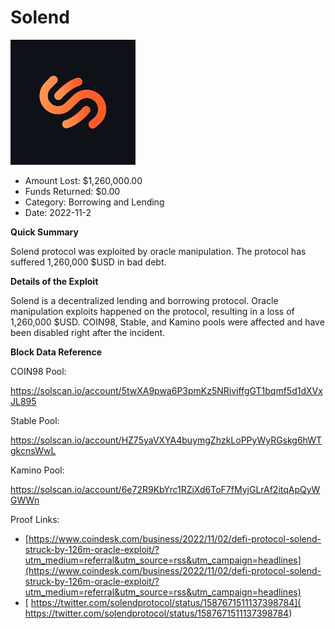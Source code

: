 # Solend
![Solend](/rektimages/Solend-2.png)
- Amount Lost: $1,260,000.00
- Funds Returned: $0.00
- Category: Borrowing and Lending
- Date: 2022-11-2

**Quick Summary**

Solend protocol was exploited by oracle manipulation. The protocol has suffered 1,260,000 $USD in bad debt.

  


 **Details of the Exploit**

Solend is a decentralized lending and borrowing protocol. Oracle manipulation exploits happened on the protocol, resulting in a loss of 1,260,000 $USD. COIN98, Stable, and Kamino pools were affected and have been disabled right after the incident.

  


 **Block Data Reference**

COIN98 Pool:

https://solscan.io/account/5twXA9pwa6P3pmKz5NRiviffgGT1bqmf5d1dXVxJL895

  


Stable Pool:

https://solscan.io/account/HZ75yaVXYA4buymgZhzkLoPPyWyRGskg6hWTgkcnsWwL

  


Kamino Pool:

https://solscan.io/account/6e72R9KbYrc1RZiXd6ToF7fMyjGLrAf2itqApQyWGWWn


Proof Links:
- [https://www.coindesk.com/business/2022/11/02/defi-protocol-solend-struck-by-126m-oracle-exploit/?utm_medium=referral&utm_source=rss&utm_campaign=headlines](https://www.coindesk.com/business/2022/11/02/defi-protocol-solend-struck-by-126m-oracle-exploit/?utm_medium=referral&utm_source=rss&utm_campaign=headlines)
- [ https://twitter.com/solendprotocol/status/1587671511137398784]( https://twitter.com/solendprotocol/status/1587671511137398784)


